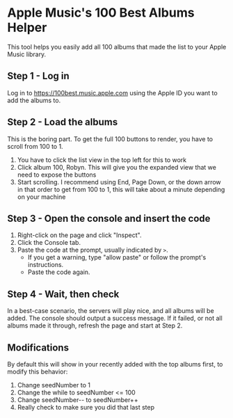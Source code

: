 # Apple Music's 100 Best Albums Helper

This tool helps you easily add all 100 albums that made the list to your Apple Music library.

## Step 1 - Log in

Log in to https://100best.music.apple.com using the Apple ID you want to add the albums to.

## Step 2 - Load the albums

This is the boring part. To get the full 100 buttons to render, you have to scroll from 100 to 1.

1. You have to click the list view in the top left for this to work
2. Click album 100, Robyn. This will give you the expanded view that we need to expose the buttons
3. Start scrolling. I recommend using End, Page Down, or the down arrow in that order to get from 100 to 1, this will take about a minute depending on your machine

## Step 3 - Open the console and insert the code

1. Right-click on the page and click "Inspect".
2. Click the Console tab.
3. Paste the code at the prompt, usually indicated by `>`.
   - If you get a warning, type "allow paste" or follow the prompt's instructions.
   - Paste the code again.

## Step 4 - Wait, then check

In a best-case scenario, the servers will play nice, and all albums will be added. The console should output a success message.
If it failed, or not all albums made it through, refresh the page and start at Step 2.

## Modifications

By default this will show in your recently added with the top albums first,
to modify this behavior:

1. Change seedNumber to 1
2. Change the while to seedNumber <= 100
3. Change seedNumber-- to seedNumber++
4. Really check to make sure you did that last step
